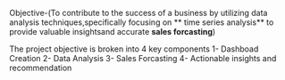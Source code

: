 Objective-(To contribute to the success of a business by utilizing data analysis techniques,specifically focusing on ** time series analysis** to provide valuable insightsand accurate **sales forcasting**)

The project objective is broken into 4 key components 1- Dashboad Creation 2- Data Analysis 3- Sales Forcasting 4- Actionable insights and recommendation
